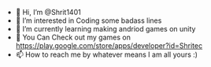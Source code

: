 - 👋 Hi, I’m @Shrit1401
- 👀 I’m interested in Coding some badass lines
- 🌱 I’m currently learning making andriod games on unity
- 💞️ You  Can Check out my games on https://play.google.com/store/apps/developer?id=Shritec
- 📫 How to reach me by whatever means I am all yours :)

<!---
Shrit1401/Shrit1401 is a ✨ special ✨ repository because its `README.md` (this file) appears on your GitHub profile.
You can click the Preview link to take a look at your changes.
--->
